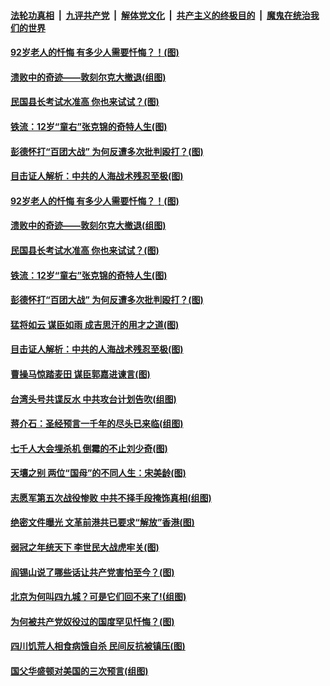 

####  [法轮功真相](../../../../basic/blob/master/README.md?t=03120831) &nbsp;|&nbsp; [九评共产党](../../../../9ping.md/blob/master/README.md?t=03120831) &nbsp;|&nbsp; [解体党文化](../../../../jtdwh.md/blob/master/README.md?t=03120831)  &nbsp;|&nbsp; [共产主义的终极目的](../../../../gczydzjmd.md/blob/master/README.md?t=03120831) &nbsp;|&nbsp; [魔鬼在统治我们的世界](../../../../mgztzwmdsj.md/blob/master/README.md?t=03120831) 

#### [92岁老人的忏悔 有多少人需要忏悔？！(图)](../pages/p6/964771.md?t=03120831) 

#### [溃败中的奇迹——敦刻尔克大撤退(组图)](../pages/p6/964855.md?t=03120831) 

#### [民国县长考试水准高 你也来试试？(图)](../pages/p6/964902.md?t=03120831) 

#### [铁流：12岁“童右”张克锦的奇特人生(图)](../pages/p6/964761.md?t=03120831) 

#### [彭德怀打“百团大战” 为何反遭多次批判殴打？(图)](../pages/p6/964704.md?t=03120831) 

#### [目击证人解析：中共的人海战术残忍至极(图)](../pages/p6/964756.md?t=03120831) 

#### [92岁老人的忏悔 有多少人需要忏悔？！(图)](../pages/p6/964771.md?t=03120831) 

#### [溃败中的奇迹——敦刻尔克大撤退(组图)](../pages/p6/964855.md?t=03120831) 

#### [民国县长考试水准高 你也来试试？(图)](../pages/p6/964902.md?t=03120831) 

#### [铁流：12岁“童右”张克锦的奇特人生(图)](../pages/p6/964761.md?t=03120831) 

#### [彭德怀打“百团大战” 为何反遭多次批判殴打？(图)](../pages/p6/964704.md?t=03120831) 

#### [猛将如云 谋臣如雨 成吉思汗的用才之道(图)](../pages/p6/964770.md?t=03120831) 

#### [目击证人解析：中共的人海战术残忍至极(图)](../pages/p6/964756.md?t=03120831) 

#### [曹操马惊踏麦田 谋臣郭嘉进谏言(图)](../pages/p6/964261.md?t=03120831) 

#### [台湾头号共谍反水 中共攻台计划告吹(组图)](../pages/p6/964768.md?t=03120831) 

#### [蒋介石：圣经预言一千年的尽头已来临(组图)](../pages/p6/964769.md?t=03120831) 

#### [七千人大会埋杀机 倒霉的不止刘少奇(图)](../pages/p6/962095.md?t=03120831) 

#### [天壤之别 两位“国母”的不同人生：宋美龄(图)](../pages/p6/964754.md?t=03120831) 

#### [志愿军第五次战役惨败 中共不择手段掩饰真相(组图)](../pages/p6/964486.md?t=03120831) 

#### [绝密文件曝光 文革前港共已要求“解放”香港(图)](../pages/p6/964773.md?t=03120831) 

#### [弱冠之年统天下 李世民大战虎牢关(图)](../pages/p6/964767.md?t=03120831) 

#### [阎锡山说了哪些话让共产党害怕至今？(图)](../pages/p6/963836.md?t=03120831) 

#### [北京为何叫四九城？可是它们回不来了!(组图)](../pages/p6/963935.md?t=03120831) 

#### [为何被共产党奴役过的国度罕见忏悔？(图)](../pages/p6/963901.md?t=03120831) 

#### [四川饥荒人相食病饿自杀 民间反抗被镇压(图)](../pages/p6/964389.md?t=03120831) 

#### [国父华盛顿对美国的三次预言(组图)](../pages/p6/964036.md?t=03120831) 

